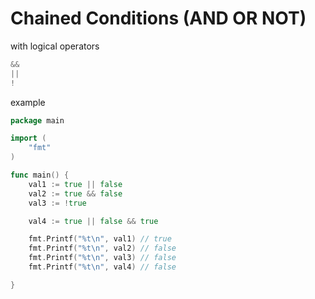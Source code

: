 # Chained Conditions (AND OR NOT)

with logical operators

```go
&&
||
!
```

example

```go
package main

import (
	"fmt"
)

func main() {
	val1 := true || false
	val2 := true && false
	val3 := !true

	val4 := true || false && true

	fmt.Printf("%t\n", val1) // true
	fmt.Printf("%t\n", val2) // false
	fmt.Printf("%t\n", val3) // false
	fmt.Printf("%t\n", val4) // false

}
```
